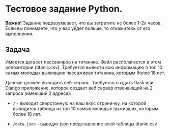 # Тестовое задание Python. 

**Важно!** Задание подразумевает, что вы затратите не более 1-2х часов. 
Если вы понимаете, что у вас уйдет больше, то откажитесь от его выполнения.

## Задача

Имеется датасет пассажиров на титанике. Файл располагается в этом репозитории (titanic.csv).
Требуется вывести всю информацию о топ 10 самых молодых выживших пассажирах титаника, 
которым более 18 лет.

Данные должен выводить веб-сервис. Требуется создать flask или Django приложение, которое создает веб сервер отвечающий на 2 запроса (имеющий 2 адреса):

- ```/``` - выводит сверстанную на ваш вкус страничку, на которой выводится таблица из топ 10 самых молодых выживших, 
которым более 18 лет.
 
 
- ```/data.json```  - выводит json представление всей таблицы titanic.csv

